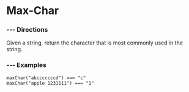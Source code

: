 # Max-Char

### --- Directions
 Given a string, return the character that is most
 commonly used in the string.

### --- Examples
 ```
 maxChar("abcccccccd") === "c"
 maxChar("apple 1231111") === "1"
 ```